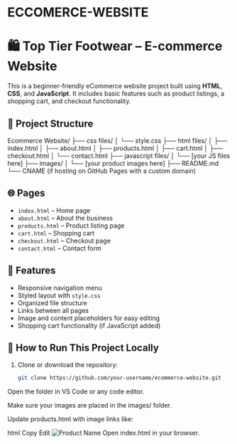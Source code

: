 # ECCOMERCE-WEBSITE
# 🛍️ Top Tier Footwear – E-commerce Website

This is a beginner-friendly eCommerce website project built using **HTML**, **CSS**, and **JavaScript**. It includes basic features such as product listings, a shopping cart, and checkout functionality.

## 📁 Project Structure

Ecommerce Website/
├── css files/
│ └── style.css
├── html files/
│ ├── index.html
│ ├── about.html
│ ├── products.html
│ ├── cart.html
│ ├── checkout.html
│ └── contact.html
├── javascript files/
│ └── [your JS files here]
├── images/
│ └── [your product images here]
├── README.md
└── CNAME (if hosting on GitHub Pages with a custom domain)


## 🌐 Pages

- `index.html` – Home page
- `about.html` – About the business
- `products.html` – Product listing page
- `cart.html` – Shopping cart
- `checkout.html` – Checkout page
- `contact.html` – Contact form

## 🎯 Features

- Responsive navigation menu
- Styled layout with `style.css`
- Organized file structure
- Links between all pages
- Image and content placeholders for easy editing
- Shopping cart functionality (if JavaScript added)

## 🧠 How to Run This Project Locally

1. Clone or download the repository:
   ```bash
   git clone https://github.com/your-username/ecommerce-website.git
Open the folder in VS Code or any code editor.

Make sure your images are placed in the images/ folder.

Update products.html with image links like:

html
Copy
Edit
<img src="../images/shoe1.jpg" alt="Product Name">
Open index.html in your browser.


